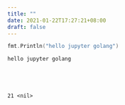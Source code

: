 ```yaml
---
title: ""
date: 2021-01-22T17:27:21+08:00
draft: false
---
```

```go
fmt.Println("hello jupyter golang")
```

    hello jupyter golang





    21 <nil>


